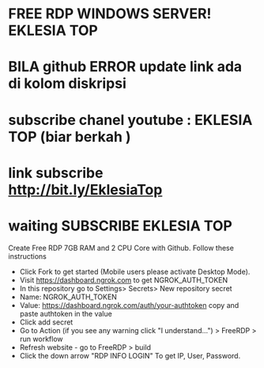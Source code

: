 # FREE RDP WINDOWS SERVER! EKLESIA TOP

# BILA github ERROR update link ada di kolom diskripsi
# subscribe chanel youtube : EKLESIA TOP  (biar berkah )
# link subscribe http://bit.ly/EklesiaTop

# waiting  SUBSCRIBE  EKLESIA TOP

Create Free RDP 7GB RAM and 2 CPU Core with Github.
Follow these instructions

+ Click Fork to get started (Mobile users please activate Desktop Mode).
+ Visit https://dashboard.ngrok.com to get NGROK_AUTH_TOKEN
+ In this repository go to Settings> Secrets> New repository secret
+ Name: NGROK_AUTH_TOKEN
+ Value: https://dashboard.ngrok.com/auth/your-authtoken copy and paste authtoken in the value
+ Click add secret
+ Go to Action (if you see any warning click "I understand...") > FreeRDP > run workflow
+ Refresh website - go to FreeRDP > build
+ Click the down arrow "RDP INFO LOGIN" To get IP, User, Password.
